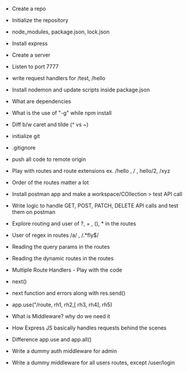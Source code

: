 - Create a repo
- Initialize the repository
- node_modules, package.json, lock.json
- Install express
- Create a server
- Listen to port 7777
- write request handlers for /test, /hello
- Install nodemon and update scripts inside package.json
- What are dependencies
- What is the use of "-g" while npm install
- Diff b/w caret and tilde (^ vs ~)

- initialize git
- .gitignore
- push all code to remote origin
- Play with routes and route extensions ex. /hello , / , hello/2, /xyz
- Order of the routes matter a lot
- Install postman app and make a workspace/COllection > test API call
- Write  logic to handle GET,  POST, PATCH, DELETE API calls and test them on postman
- Explore routing and user of ?, + , (), * in the routes
- User of regex in routes /a/ , /.*fly$/
- Reading the query params in the routes
- Reading the dynamic routes in the routes

- Multiple Route Handlers - Play with the code
- next()
- next function and errors along with res.send() 
- app.use("/route, rh1, rh2,[ rh3, rh4], rh5)
- What is Middleware? why do we need it
- How Express JS basically handles requests behind the scenes
- Difference app.use and app.all()
- Write a dummy auth middleware for admin
- Write a dummy middleware for all users routes, except /user/login


